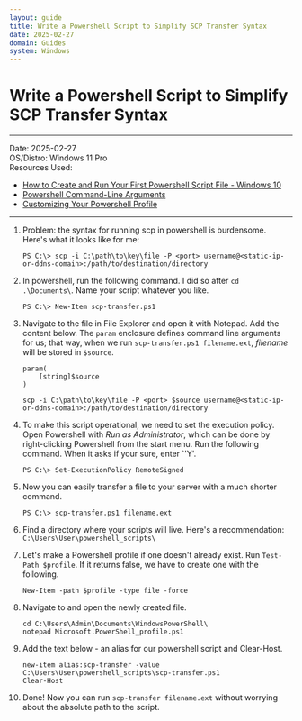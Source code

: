 ```yaml
---
layout: guide
title: Write a Powershell Script to Simplify SCP Transfer Syntax
date: 2025-02-27
domain: Guides
system: Windows
---
```


# Write a Powershell Script to Simplify SCP Transfer Syntax

---

Date: 2025-02-27  
OS/Distro: Windows 11 Pro  
Resources Used:  
- [How to Create and Run Your First Powershell Script File - Windows 10](https://www.windowscentral.com/how-create-and-run-your-first-powershell-script-file-windows-10)  
- [Powershell Command-Line Arguments](https://shellgeek.com/powershell-command-line-arguments/)  
- [Customizing Your Powershell Profile](https://www.howtogeek.com/50236/customizing-your-powershell-profile/)  

---

1. Problem: the syntax for running scp in powershell is burdensome. Here's what it looks like for me:
    
    ```
    PS C:\> scp -i C:\path\to\key\file -P <port> username@<static-ip-or-ddns-domain>:/path/to/destination/directory
    ```

2. In powershell, run the following command. I did so after `cd .\Documents\`. Name your script whatever you like.

    ```
    PS C:\> New-Item scp-transfer.ps1
    ```

3. Navigate to the file in File Explorer and open it with Notepad. Add the content below. The `param` enclosure defines command line arguments for us; that way, when we run `scp-transfer.ps1 filename.ext`, _filename_ will be stored in `$source`.
    
    ```
    param(
        [string]$source
    )

    scp -i C:\path\to\key\file -P <port> $source username@<static-ip-or-ddns-domain>:/path/to/destination/directory
    ```

4. To make this script operational, we need to set the execution policy. Open Powershell with _Run as Administrator_, which can be done by right-clicking Powershell from the start menu. Run the following command. When it asks if your sure, enter `'Y'.
    
    ```
    PS C:\> Set-ExecutionPolicy RemoteSigned
    ```

5. Now you can easily transfer a file to your server with a much shorter command.
    
    ```
    PS C:\> scp-transfer.ps1 filename.ext
    ```

6. Find a directory where your scripts will live. Here's a recommendation: `C:\Users\User\powershell_scripts\`
7. Let's make a Powershell profile if one doesn't already exist. Run `Test-Path $profile`. If it returns false, we have to create one with the following.

    ```
    New-Item -path $profile -type file -force
    ```

8. Navigate to and open the newly created file.
    
    ```
    cd C:\Users\Admin\Documents\WindowsPowerShell\
    notepad Microsoft.PowerShell_profile.ps1
    ```

9. Add the text below - an alias for our powershell script and Clear-Host.
    
    ```
    new-item alias:scp-transfer -value C:\Users\User\powershell_scripts\scp-transfer.ps1
    Clear-Host
    ```

9. Done! Now you can run `scp-transfer filename.ext` without worrying about the absolute path to the script.
